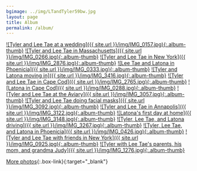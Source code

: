 ```yaml
---
bgimage: ../img/LTandTyler59bw.jpg
layout: page
title: Album
permalink: /album/
---
```


[![Tyler and Lee Tae at a wedding]({{ site.url }}/img/IMG_0157.jpg){:.album-thumb}]({{site.url}}/img/IMG_0157.jpg)
[![Tyler and Lee Tae in Massachusetts]({{ site.url }}/img/IMG_0266.jpg){:.album-thumb}]({{site.url}}/img/IMG_0266.jpg)
[![Tyler and Lee Tae in New York]({{ site.url }}/img/IMG_2876.jpg){:.album-thumb}]({{site.url}}/img/IMG_2876.jpg)
[![Lee Tae and Latona in Phoenicia]({{ site.url }}/img/IMG_0333.jpg){:.album-thumb}]({{site.url}}/img/IMG_0333.jpg)
[![Tyler and Latona moving in]({{ site.url }}/img/IMG_3416.jpg){:.album-thumb}]({{site.url}}/img/IMG_3416.jpg)
[![Tyler and Lee Tae in Cape Cod]({{ site.url }}/img/IMG_2765.jpg){:.album-thumb}]({{site.url}}/img/IMG_2765.jpg)
[![Latona in Cape Cod]({{ site.url }}/img/IMG_0288.jpg){:.album-thumb}]({{site.url}}/img/IMG_0288.jpg)
[![Tyler and Lee Tae at the Aviary]({{ site.url }}/img/IMG_3057.jpg){:.album-thumb}]({{site.url}}/img/IMG_3057.jpg)
[![Tyler and Lee Tae doing facial masks]({{ site.url }}/img/IMG_3092.jpg){:.album-thumb}]({{site.url}}/img/IMG_3092.jpg)
[![Tyler and Lee Tae in Annapolis]({{ site.url }}/img/IMG_3122.jpg){:.album-thumb}]({{site.url}}/img/IMG_3122.jpg)
[![Latona's first day at home]({{ site.url }}/img/IMG_3148.jpg){:.album-thumb}]({{site.url}}/img/IMG_3148.jpg)
[![Tyler, Lee Tae, and Latona driving]({{ site.url }}/img/IMG_3267.jpg){:.album-thumb}]({{site.url}}/img/IMG_3267.jpg)
[![Tyler, Lee Tae, and Latona in Phoenicia]({{ site.url }}/img/IMG_0426.jpg){:.album-thumb}]({{site.url}}/img/IMG_0426.jpg)
[![Tyler and Lee Tae with friends in New York]({{ site.url }}/img/IMG_0925.jpg){:.album-thumb}]({{site.url}}/img/IMG_0925.jpg)
[![Tyler with Lee Tae's parents, his mom, and grandma Judy]({{ site.url }}/img/IMG_1276.jpg){:.album-thumb}]({{site.url}}/img/IMG_1276.jpg)

[More photos][blog]{:.box-link}{:target="_blank"}

[blog]: https://tandlt.wordpress.com/
